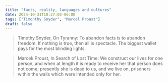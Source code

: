 ```yaml
---
title: "facts, reality, languages and cultures"
date: 2024-10-31T10:27:03-06:00
tags: ["Timonthy Snyder", "Marcel Proust"]
draft: false
---
```


> Timothy Snyder, On Tyranny: To abandon facts is to abandon freedom. If nothing is true, then all is spectacle. The biggest wallet pays for the most blinding lights.

> Marcek Proust, In Search of Lost Time: We construct our lives for one person, and when at length it is ready to receive her that person does not come; presently she is dead to us, and we live on, prisoners within the walls which were intended only for her.

